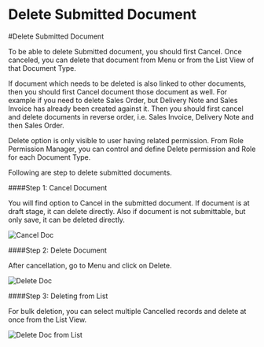 # Delete Submitted Document

#Delete Submitted Document

To be able to delete Submitted document, you should first Cancel. Once canceled, you can delete that document from Menu or from the List View of that Document Type.

If document which needs to be deleted is also linked to other documents, then you should first Cancel document those document as well. For example if you need to delete Sales Order, but Delivery Note and Sales Invoice has already been created against it. Then you should first cancel and delete documents in reverse order, i.e. Sales Invoice, Delivery Note and then Sales Order.

Delete option is only visible to user having related permission. From Role Permission Manager, you can control and define Delete permission and Role for each Document Type.

Following are step to delete submitted documents.

####Step 1: Cancel Document

You will find option to Cancel in the submitted document. If document is at draft stage, it can delete directly. Also if document is not submittable, but only save, it can be deleted directly.

<img alt="Cancel Doc" class="screenshot" src="/docs/assets/img/articles/delete-submitted-doc-1.png">

####Step 2: Delete Document

After cancellation, go to Menu and click on Delete.

<img alt="Delete Doc" class="screenshot" src="/docs/assets/img/articles/delete-submitted-doc-2.png">

####Step 3: Deleting from List

For bulk deletion, you can select multiple Cancelled records and delete at once from the List View.

<img alt="Delete Doc from List" class="screenshot" src="/docs/assets/img/articles/delete-submitted-doc-3.gif">

<!-- markdown -->